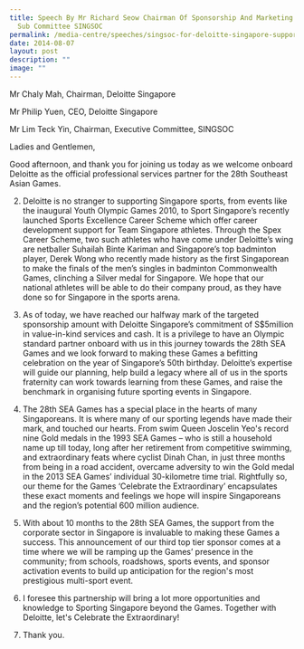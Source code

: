 ```yaml
---
title: Speech By Mr Richard Seow Chairman Of Sponsorship And Marketing Advisory
  Sub Committee SINGSOC
permalink: /media-centre/speeches/singsoc-for-deloitte-singapore-support-for-the-28th-sea-games/
date: 2014-08-07
layout: post
description: ""
image: ""
---
```

Mr Chaly Mah, Chairman, Deloitte Singapore
 
Mr Philip Yuen, CEO, Deloitte Singapore

Mr Lim Teck Yin, Chairman, Executive Committee, SINGSOC

Ladies and Gentlemen, 

Good afternoon, and thank you for joining us today as we welcome onboard Deloitte as the official professional services partner for the 28th Southeast Asian Games. 

2. Deloitte is no stranger to supporting Singapore sports, from events like the inaugural Youth Olympic Games 2010, to Sport Singapore’s recently launched Sports Excellence Career Scheme which offer career development support for Team Singapore athletes. Through the Spex Career Scheme, two such athletes who have come under Deloitte’s wing are netballer Suhailah Binte Kariman and Singapore’s top badminton player, Derek Wong who recently made history as the first Singaporean to make the finals of the men’s singles in badminton Commonwealth Games, clinching a Silver medal for Singapore. We hope that our national athletes will be able to do their company proud, as they have done so for Singapore in the sports arena. 
3. As of today, we have reached our halfway mark of the targeted sponsorship amount with Deloitte Singapore’s commitment of S$5million in value-in-kind services and cash. It is a privilege to have an Olympic standard partner onboard with us in this journey towards the 28th SEA Games and we look forward to making these Games a befitting celebration on the year of Singapore’s 50th birthday. Deloitte’s expertise will guide our planning, help build a legacy where all of us in the sports fraternity can work towards learning from these Games, and raise the benchmark in organising future sporting events in Singapore. 

4. The 28th SEA Games has a special place in the hearts of many Singaporeans.  It is where many of our sporting legends have made their mark, and touched our hearts. From swim Queen Joscelin Yeo's record nine Gold medals in the 1993 SEA Games – who is still a household name up till today, long after her retirement from competitive swimming, and extraordinary feats where cyclist Dinah Chan, in just three months from being in a road accident, overcame adversity to win the Gold medal in the 2013 SEA Games’ individual 30-kilometre time trial. Rightfully so, our theme for the Games ‘Celebrate the Extraordinary’ encapsulates these exact moments and feelings we hope will inspire Singaporeans and the region’s potential 600 million audience. 

5. With about 10 months to the 28th SEA Games, the support from the corporate sector in Singapore is invaluable to making these Games a success. This announcement of our third top tier sponsor comes at a time where we will be ramping up the Games’ presence in the community; from schools, roadshows, sports events, and sponsor activation events to build up anticipation for the region's most prestigious multi-sport event. 

6. I foresee this partnership will bring a lot more opportunities and knowledge to Sporting Singapore beyond the Games. Together with Deloitte, let's Celebrate the Extraordinary! 

7. Thank you.